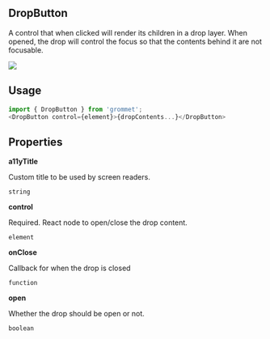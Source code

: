 ## DropButton
A control that when clicked will render its children in a drop layer.
When opened, the drop will control the focus so that the contents behind it are not focusable.
      

[![](https://codesandbox.io/static/img/play-codesandbox.svg)](https://codesandbox.io/s/github/grommet/grommet-sandbox?initialpath=dropbutton&module=%2Fsrc%2FDropButton.js)
## Usage

```javascript
import { DropButton } from 'grommet';
<DropButton control={element}>{dropContents...}</DropButton>
```

## Properties

**a11yTitle**

Custom title to be used by screen readers.

```
string
```

**control**

Required. React node to open/close the drop content.

```
element
```

**onClose**

Callback for when the drop is closed

```
function
```

**open**

Whether the drop should be open or not.

```
boolean
```
  